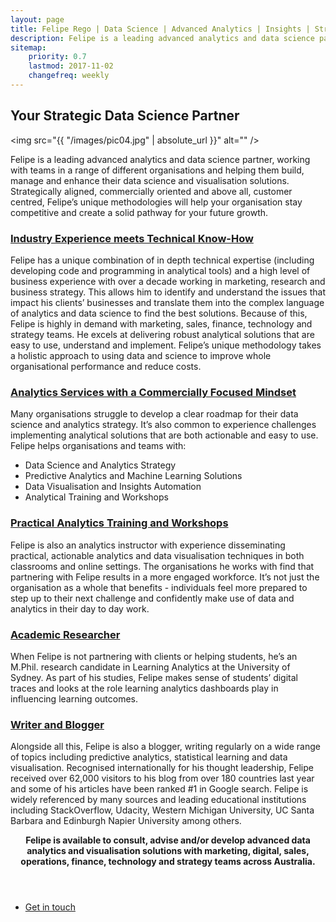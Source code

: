 ```yaml
---
layout: page
title: Felipe Rego | Data Science | Advanced Analytics | Insights | Strategy | feliperego.com.au
description: Felipe is a leading advanced analytics and data science partner, helping teams build, manage and enhance their data science and visualisation solutions in a strategically-aligned, commercially-oriented and customer-centred way.
sitemap:
    priority: 0.7
    lastmod: 2017-11-02
    changefreq: weekly
---
```

## Your Strategic Data Science Partner

<span class="image left"><img src="{{ "/images/pic04.jpg" | absolute_url }}" alt="" /></span>

Felipe is a leading advanced analytics and data science partner, working with teams in a range of different organisations and helping them build, manage and enhance their data science and visualisation solutions. Strategically aligned, commercially oriented and above all, customer centred, Felipe’s unique methodologies will help your organisation stay competitive and create a solid pathway for your future growth.

<h3><a href="{{ "/services/" | absolute_url }}">Industry Experience meets Technical Know-How</a></h3>
Felipe has a unique combination of in depth technical expertise (including developing code and programming in analytical tools) and a high level of business experience with over a decade working in marketing, research and business strategy. This allows him to identify and understand the issues that impact his clients’ businesses and translate them into the complex language of analytics and data science to find the best solutions. Because of this, Felipe is highly in demand with marketing, sales, finance, technology and strategy teams. He excels at delivering robust analytical solutions that are easy to use, understand and implement. Felipe’s unique methodology takes a holistic approach to using data and science to improve whole organisational performance and reduce costs. 

<h3><a href="{{ "/services/" | absolute_url }}">Analytics Services with a Commercially Focused Mindset</a></h3>
Many organisations struggle to develop a clear roadmap for their data science and analytics strategy. It’s also common to experience challenges implementing analytical solutions that are both actionable and easy to use. Felipe helps organisations and teams with:

<ul>
	<li>Data Science and Analytics Strategy</li>
	<li>Predictive Analytics and Machine Learning Solutions</li>
	<li>Data Visualisation and Insights Automation</li>
	<li>Analytical Training and Workshops</li>
</ul>

<h3><a href="{{ "/services/" | absolute_url }}">Practical Analytics Training and Workshops</a></h3>
Felipe is also an analytics instructor with experience disseminating practical, actionable analytics and data visualisation techniques in both classrooms and online settings. The organisations he works with find that partnering with Felipe results in a more engaged workforce. It’s not just the organisation as a whole that benefits - individuals feel more prepared to step up to their next challenge and confidently make use of data and analytics in their day to day work. 

<h3><a href="{{ "/services/" | absolute_url }}">Academic Researcher</a></h3>
When Felipe is not partnering with clients or helping students, he’s an M.Phil. research candidate in Learning Analytics at the University of Sydney. As part of his studies, Felipe makes sense of students’ digital traces and looks at the role learning analytics dashboards play in influencing learning outcomes.

<h3><a href="{{ "/blog/" | absolute_url }}">Writer and Blogger</a></h3>
Alongside all this, Felipe is also a blogger, writing regularly on a wide range of topics including predictive analytics, statistical learning and data visualisation. Recognised internationally for his thought leadership, Felipe received over 62,000 visitors to his blog from over 180 countries last year and some of his articles have been ranked #1 in Google search. Felipe is widely referenced by many sources and leading educational institutions including StackOverflow, Udacity, Western Michigan University, UC Santa Barbara and Edinburgh Napier University among others.

<!--
<span class="image left"><img src="{{ "/images/pic05.jpg" | absolute_url }}" alt="" /></span>

On social media, we may share our own thoughts and advance our image notwithstanding spreading musings for different associations and affiliations. With such a critical number of associations with people and relationship on social media, our experience can be over-burden with a considerable measure of information.
-->

<header class="major">

<strong>Felipe is available to consult, advise and/or develop advanced data analytics and visualisation solutions with marketing, digital, sales, operations, finance, technology and strategy teams across Australia.</strong>
</header>

<ul class="actions fit small">
	<li><a href="mailto:felipe@feliperego.com.au" class="button special fit big">Get in touch</a></li>
</ul>

<!-- Go to www.addthis.com/dashboard to customize your tools --> <script type="text/javascript" src="//s7.addthis.com/js/300/addthis_widget.js#pubid=ra-5a5754f09a4aa453"></script>

